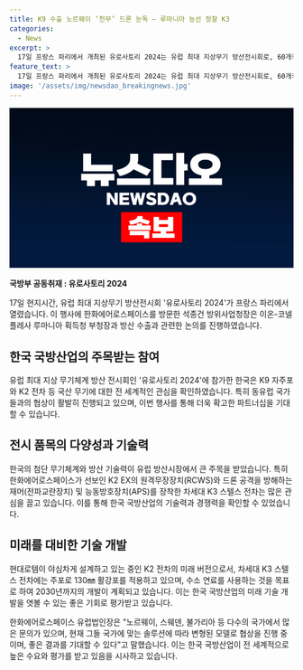 ```yaml
---
title: K9 수출 노르웨이 ‘천무’ 드론 눈독 – 루마니아 능선 정찰 K3
categories:
  - News
excerpt: >
  17일 프랑스 파리에서 개최된 유로사토리 2024는 유럽 최대 지상무기 방산전시회로, 60개국 2000여 업체가 참가하여 한국산 무기와 국내 방산업체에 큰 관심을 보였다. 이 중 동유럽 국가 루마니아는 K9 자주포와 K2 전차에 관심을 표명하며 협상을 이어갔고, 노르웨이 역시 천무 수출 관련 논의를 진행 중이다. 현대로템은 K2 EX와 K3 스텔스차 등을 전시하며 수출을 모색하고 있으며, 한화에어로스페이스도 다양한 국가로부터 많은 문의가 있어 협상을 진행 중이라고 전했다.
feature_text: >
  17일 프랑스 파리에서 개최된 유로사토리 2024는 유럽 최대 지상무기 방산전시회로, 60개국 2000여 업체가 참가하여 한국산 무기와 국내 방산업체에 큰 관심을 보였다. 이 중 동유럽 국가 루마니아는 K9 자주포와 K2 전차에 관심을 표명하며 협상을 이어갔고, 노르웨이 역시 천무 수출 관련 논의를 진행 중이다. 현대로템은 K2 EX와 K3 스텔스차 등을 전시하며 수출을 모색하고 있으며, 한화에어로스페이스도 다양한 국가로부터 많은 문의가 있어 협상을 진행 중이라고 전했다.
image: '/assets/img/newsdao_breakingnews.jpg'
---
```


<p><img src="/assets/img/newsdao_breakingnews.jpg" alt="pcversion 속보" /></p>

<p><b>국방부 공동취재 : 유로사토리 2024</b></p>

<p data-ke-size="size16">17일 현지시간, 유럽 최대 지상무기 방산전시회 '유로사토리 2024'가 프랑스 파리에서 열렸습니다. 이 행사에 한화에어로스페이스를 방문한 석종건 방위사업청장은 이온-코넬 플레사 루마니아 획득청 부청장과 방산 수출과 관련한 논의를 진행하였습니다. </p>

<h2 data-ke-size="size26">한국 국방산업의 주목받는 참여</h2>

<p data-ke-size="size16">유럽 최대 지상 무기체계 방산 전시회인 '유로사토리 2024'에 참가한 한국은 K9 자주포와 K2 전차 등 국산 무기에 대한 전 세계적인 관심을 확인하였습니다. 특히 동유럽 국가들과의 협상이 활발히 진행되고 있으며, 이번 행사를 통해 더욱 확고한 파트너십을 기대할 수 있습니다.</p>

<h2 data-ke-size="size26">전시 품목의 다양성과 기술력</h2>

<p data-ke-size="size16">한국의 첨단 무기체계와 방산 기술력이 유럽 방산시장에서 큰 주목을 받았습니다. 특히 한화에어로스페이스가 선보인 K2 EX의 원격무장장치(RCWS)와 드론 공격을 방해하는 재머(전파교란장치) 및 능동방호장치(APS)를 장착한 차세대 K3 스텔스 전차는 많은 관심을 끌고 있습니다. 이를 통해 한국 국방산업의 기술력과 경쟁력을 확인할 수 있었습니다.</p>

<h2 data-ke-size="size26">미래를 대비한 기술 개발</h2>

<p data-ke-size="size16">현대로템이 야심차게 설계하고 있는 중인 K2 전차의 미래 버전으로서, 차세대 K3 스텔스 전차에는 주포로 130㎜ 활강포를 적용하고 있으며, 수소 연료를 사용하는 것을 목표로 하여 2030년까지의 개발이 계획되고 있습니다. 이는 한국 국방산업의 미래 기술 개발을 엿볼 수 있는 좋은 기회로 평가받고 있습니다.</p>

<p data-ke-size="size16">한화에어로스페이스 유럽법인장은 "노르웨이, 스웨덴, 불가리아 등 다수의 국가에서 많은 문의가 있으며, 현재 그들 국가에 맞는 솔루션에 따라 변형된 모델로 협상을 진행 중이며, 좋은 결과를 기대할 수 있다"고 말했습니다. 이는 한국 국방산업이 전 세계적으로 높은 수요와 평가를 받고 있음을 시사하고 있습니다.</p>

